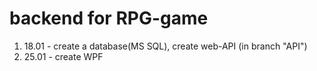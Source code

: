 # backend for RPG-game
1. 18.01 - create a database(MS SQL), create web-API (in branch "API")
2. 25.01 - create WPF
